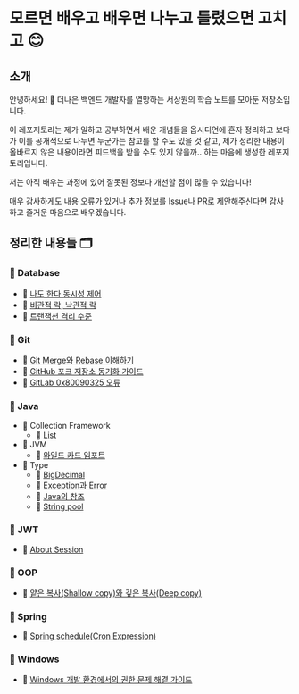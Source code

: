 # 모르면 배우고 배우면 나누고 틀렸으면 고치고 😊

## 소개

안녕하세요! 👋 더나은 백엔드 개발자를 열망하는 서상원의 학습 노트를 모아둔 저장소입니다.

이 레포지토리는 제가 일하고 공부하면서 배운 개념들을 옵시디언에 혼자 정리하고 보다가 이를 공개적으로 나누면 누군가는 참고를 할 수도 있을 것 같고,
제가 정리한 내용이 올바르지 않은 내용이라면 피드백을 받을 수도 있지 않을까.. 하는 마음에 생성한 레포지토리입니다.

저는 아직 배우는 과정에 있어 잘못된 정보다 개선할 점이 많을 수 있습니다!

매우 감사하게도 내용 오류가 있거나 추가 정보를 Issue나 PR로 제안해주신다면 감사하고 즐거운 마음으로 배우겠습니다.

## 정리한 내용들 🗂️

### 📁 Database
- 📝 [나도 한다 동시성 제어](Database/나도%20한다%20동시성%20제어.md)
- 📝 [비관적 락, 낙관적 락](Database/비관적%20락,%20낙관적%20락.md)
- 📝 [트랜잭션 격리 수준](Database/트랜잭션%20격리%20수준.md)

### 📁 Git
- 📝 [Git Merge와 Rebase 이해하기](Git/Git%20Merge와%20Rebase%20이해하기%20브랜치%20동기화%20전략.md)
- 📝 [GitHub 포크 저장소 동기화 가이드](Git/GitHub%20포크%20저장소%20동기화%20가이드.md)
- 📝 [GitLab 0x80090325 오류](Git/GitLab%200x80090325%20오류.md)

### 📁 Java
- 📁 Collection Framework
  - 📝 [List](Java/Collection%20Framework/List.md)
- 📁 JVM
  - 📝 [와일드 카드 임포트](Java/JVM/와일드%20카드%20임포트.md)
- 📁 Type
  - 📝 [BigDecimal](Java/Type/BigDecimal.md)
  - 📝 [Exception과 Error](Java/Type/Exception과%20Error.md)
  - 📝 [Java의 참조](Java/Type/Java의%20참조.md)
  - 📝 [String pool](Java/Type/String%20pool.md)

### 📁 JWT
- 📝 [About Session](JWT/About%20Session.md)

### 📁 OOP
- 📝 [얕은 복사(Shallow copy)와 깊은 복사(Deep copy)](OOP/얕은%20복사(Shallow%20copy)와%20깊은%20복사(Deep%20copy).md)

### 📁 Spring
- 📝 [Spring schedule(Cron Expression)](Spring/Spring%20schedule(Cron%20Expression).md)

### 📁 Windows
- 📝 [Windows 개발 환경에서의 권한 문제 해결 가이드](Windows/Windows%20개발%20환경에서의%20권한%20문제%20해결%20가이드.md)
